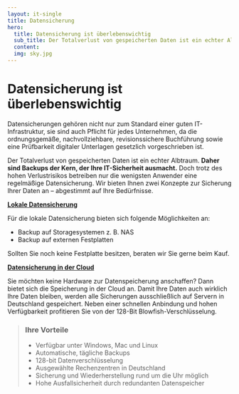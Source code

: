 ```yaml
---
layout: it-single
title: Datensicherung
hero:
  title: Datensicherung ist überlebenswichtig
  sub_title: Der Totalverlust von gespeicherten Daten ist ein echter Albtraum.
  content:
  img: sky.jpg
---
```


# Datensicherung ist überlebenswichtig

Datensicherungen gehören nicht nur zum Standard einer guten IT-Infrastruktur, sie sind auch Pflicht für jedes Unternehmen, da die ordnungsgemäße, nachvollziehbare, revisionssichere Buchführung sowie eine Prüfbarkeit digitaler Unterlagen gesetzlich vorgeschrieben ist.

Der Totalverlust von gespeicherten Daten ist ein echter Albtraum. **Daher sind Backups der Kern, der Ihre IT-Sicherheit ausmacht.** Doch trotz des hohen Verlustrisikos betreiben nur die wenigsten Anwender eine regelmäßige Datensicherung. Wir bieten Ihnen zwei Konzepte zur Sicherung Ihrer Daten an – abgestimmt auf Ihre Bedürfnisse.

**[Lokale Datensicherung](https://dasion.de/)**

Für die lokale Datensicherung bieten sich folgende Möglichkeiten an:

- Backup auf Storagesystemen z. B. NAS
- Backup auf externen Festplatten

Sollten Sie noch keine Festplatte besitzen, beraten wir Sie gerne beim Kauf.

**[Datensicherung in der Cloud](https://dasion.de/cloud-backup/)**

Sie möchten keine Hardware zur Datenspeicherung anschaffen? Dann bietet sich die Speicherung in der Cloud an. Damit Ihre Daten auch wirklich Ihre Daten bleiben, werden alle Sicherungen ausschließlich auf Servern in Deutschland gespeichert. Neben einer schnellen Anbindung und hohen Verfügbarkeit profitieren Sie von der 128-Bit Blowfish-Verschlüsselung.

> ### Ihre Vorteile
>
> - Verfügbar unter Windows, Mac und Linux
> - Automatische, tägliche Backups
> - 128-bit Datenverschlüsselung
> - Ausgewählte Rechenzentren in Deutschland
> - Sicherung und Wiederherstellung rund um die Uhr möglich
> - Hohe Ausfallsicherheit durch redundanten Datenspeicher
